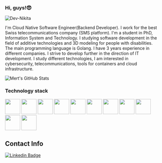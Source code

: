 ### Hi, guys!😎

<p align="left"> <img src="https://komarev.com/ghpvc/?username=Dev-Nikita&label=Profile%20views&color=0e75b6&style=flat" alt="Dev-Nikita" /> </p>

I'm Cloud Native Software Engineer(Backend Developer). I work for the best Swiss telecommunications company (SMS platform). I'm a student in PhD, Information System and Technology.  I studying software development in the field of additive technologies and 3D modeling for people with disabilities. The main programming language is Golang. I have 3 years experience in different companies. I strive to develop further in the direction of IT development. I study different technologies, I am interested in cybersecurity, telecommunications, tools for containers and cloud infrastructure.

![Mert's GitHub Stats](https://github-readme-stats.vercel.app/api?username=Dev-Nikita&show_icons=true)


### Technology stack

<code><a href="https://go.dev/" target="_blank"><img height="50" src="https://www.vectorlogo.zone/logos/golang/golang-ar21.svg"></a></code>
<code><a href="https://cloud.google.com/" target="_blank"><img height="50" src="https://www.vectorlogo.zone/logos/google_cloud/google_cloud-icon.svg"></a></code>
<code><a href="https://www.docker.com/" target="_blank"><img height="50" src="https://www.vectorlogo.zone/logos/docker/docker-ar21.svg"></a></code>
<code><a href="https://aws.amazon.com/" target="_blank"><img height="50" src="https://www.vectorlogo.zone/logos/amazon_aws/amazon_aws-ar21.svg"></a></code>
<code><a href="https://azure.microsoft.com/" target="_blank"><img height="50" src="https://www.vectorlogo.zone/logos/microsoft_azure/microsoft_azure-ar21.svg"></a></code>
<code><a href="https://kubernetes.io/" target="_blank"><img height="50" src="https://www.vectorlogo.zone/logos/kubernetes/kubernetes-ar21.svg"></a></code>
<code><a href="https://www.linuxfoundation.org/" target="_blank"><img height="50" src="https://www.vectorlogo.zone/logos/linuxfoundation/linuxfoundation-ar21.svg"></a></code>
<code><a href="https://www.hashicorp.com/" target="_blank"><img height="50" src="https://www.vectorlogo.zone/logos/hashicorp/hashicorp-ar21.svg"></a></code>
<code><a href="https://docs.microsoft.com/tr-tr/dotnet/welcome" target="_blank"><img height="50" src="https://www.vectorlogo.zone/logos/dotnet/dotnet-ar21.svg"></a></code>
<code><a href="https://tr.wordpress.org/" target="_blank"><img height="50" src="https://www.vectorlogo.zone/logos/wordpress/wordpress-ar21.svg"></a></code>
<code><a href="https://git-scm.com/" target="_blank"><img height="50" src="https://www.vectorlogo.zone/logos/git-scm/git-scm-ar21.svg"></a></code>

## Contact Info

[![Linkedin Badge](https://img.shields.io/badge/https%3A%2F%2F-www.linkedin.com%2Fin%2Fnikita--t--788846197%2F-blue)](https://www.linkedin.com/in/nikita-t-788846197/)

